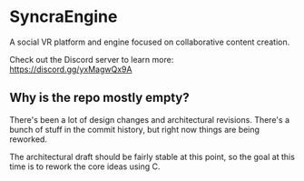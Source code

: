 # SyncraEngine

A social VR platform and engine focused on collaborative content creation.

Check out the Discord server to learn more: https://discord.gg/yxMagwQx9A

## Why is the repo mostly empty?

There's been a lot of design changes and architectural revisions. There's a bunch of stuff in the commit history, but right now things are being reworked.

The architectural draft should be fairly stable at this point, so the goal at this time is to rework the core ideas using C.
